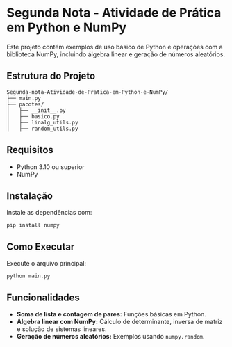 # Segunda Nota - Atividade de Prática em Python e NumPy

Este projeto contém exemplos de uso básico de Python e operações com a biblioteca NumPy, incluindo álgebra linear e geração de números aleatórios.

## Estrutura do Projeto

```
Segunda-nota-Atividade-de-Pratica-em-Python-e-NumPy/
├── main.py
├── pacotes/
│   ├── __init__.py
│   ├── basico.py
│   ├── linalg_utils.py
│   ├── random_utils.py
```

## Requisitos

- Python 3.10 ou superior
- NumPy

## Instalação

Instale as dependências com:

```
pip install numpy
```

## Como Executar

Execute o arquivo principal:

```
python main.py
```

## Funcionalidades

- **Soma de lista e contagem de pares:** Funções básicas em Python.
- **Álgebra linear com NumPy:** Cálculo de determinante, inversa de matriz e solução de sistemas lineares.
- **Geração de números aleatórios:** Exemplos usando `numpy.random`.
